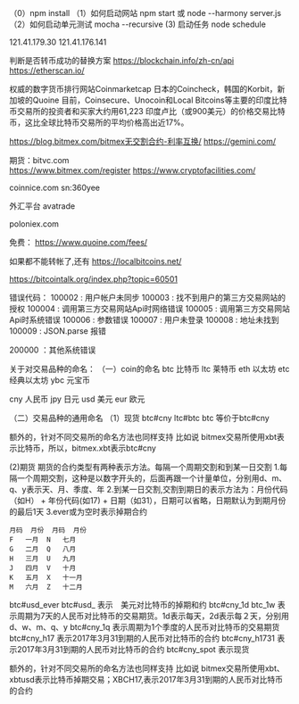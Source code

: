 ﻿（0）npm install
（1）如何启动网站 npm start 或 node --harmony server.js
（2）如何启动单元测试  mocha --recursive
(3) 启动任务 node schedule

121.41.179.30
121.41.176.141

判断是否转币成功的替换方案
https://blockchain.info/zh-cn/api
https://etherscan.io/


权威的数字货币排行网站Coinmarketcap
日本的Coincheck，韩国的Korbit，新加坡的Quoine
 目前，Coinsecure、Unocoin和Local Bitcoins等主要的印度比特币交易所的投资者和买家大约用61,223 印度卢比（或900美元）的价格交易比特币，这比全球比特币交易所的平均价格高出近17%。

 https://blog.bitmex.com/bitmex无交割合约-利率互换/
https://gemini.com/

期货：bitvc.com  
https://www.bitmex.com/register
https://www.cryptofacilities.com/

coinnice.com sn:360yee

外汇平台
avatrade

 poloniex.com

 免费：
 https://www.quoine.com/fees/

 如果都不能转帐了,还有 https://localbitcoins.net/

 https://bitcointalk.org/index.php?topic=60501

错误代码：
 100002 : 用户帐户未同步
 100003 : 找不到用户的第三方交易网站的授权
 100004 : 调用第三方交易网站Api时网络错误
 100005 : 调用第三方交易网站Api时系统错误
 100006 : 参数错误
 100007 : 用户未登录
 100008 : 地址未找到
 100009 : JSON.parse 报错

 200000 ：其他系统错误

关于对交易品种的命名：
（一）coin的命名
btc 比特币
ltc 莱特币
eth 以太坊
etc 经典以太坊 
ybc 元宝币

cny 人民币
jpy 日元
usd 美元
eur 欧元 

（二）交易品种的通用命名 
（1）现货 
 btc#cny
 ltc#btc
 btc  等价于btc#cny

 额外的，针对不同交易所的命名方法也同样支持
 比如说 bitmex交易所使用xbt表示比特币，所以，bitmex.xbt表示btc#cny

 (2)期货
  期货的合约类型有两种表示方法。每隔一个周期交割和到某一日交割
  1.每隔一个周期交割，这种是以数字开头的，后面再跟一个计量单位，分别用d、m、q、y表示天、月、季度、年
  2.到某一日交割,交割到期日的表示方法为：月份代码（如H） + 年份代码(如17) + 日期（如31），日期可以省略，日期默认为到期月份的最后1天
  3.ever或为空时表示掉期合约

	月码	月份	月码	月份
	F	一月	N	七月
	G	二月	Q	八月
	H	三月	U	九月
	J	四月	V	十月
	K	五月	X	十一月
	M	六月	Z	十二月
 
 btc#usd_ever btc#usd_  表示　美元对比特币的掉期和约
 btc#cny_1d btc_1w  表示周期为7天的人民币对比特币的交易期货。1d表示每天，2d表示每２天，分别用d、w、m、q、y
 btc#cny_1q  表示周期为1个季度的人民币对比特币的交易期货
 btc#cny_h17 表示2017年3月31到期的人民币对比特币的合约
 btc#cny_h1731 表示2017年3月31到期的人民币对比特币的合约
 btc#cny_spot 表示现货

  额外的，针对不同交易所的命名方法也同样支持
 比如说 bitmex交易所使用xbt、xbtusd表示比特币掉期交易；XBCH17,表示2017年3月31到期的人民币对比特币的合约

 

